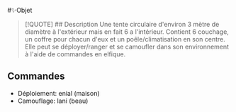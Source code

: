 #✨Objet

> [!QUOTE] ## Description
> Une tente circulaire d'environ 3 mètre de diamètre à l'extérieur mais en fait 6 a l'intérieur. Contient 6 couchage, un coffre pour chacun d'eux et un poêle/climatisation en son centre. Elle peut se déployer/ranger et se camoufler dans son environnement à l'aide de commandes en elfique.


## Commandes

- Déploiement: enial (maison) 
- Camouflage: lani (beau)

